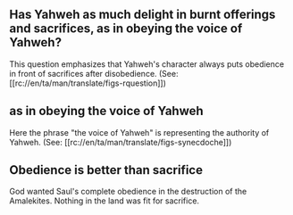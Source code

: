 ## Has Yahweh as much delight in burnt offerings and sacrifices, as in obeying the voice of Yahweh? ##

This question emphasizes that Yahweh's character always puts obedience in front of sacrifices after disobedience. (See: [[rc://en/ta/man/translate/figs-rquestion]])

## as in obeying the voice of Yahweh ##

Here the phrase "the voice of Yahweh" is representing the authority of Yahweh. (See: [[rc://en/ta/man/translate/figs-synecdoche]])

## Obedience is better than sacrifice ##

God wanted Saul's complete obedience in the destruction of the Amalekites. Nothing in the land was fit for sacrifice.